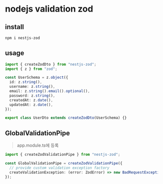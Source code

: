 # nodejs validation zod

## install

```sh
npm i nestjs-zod
```

## usage

```ts
import { createZodDto } from "nestjs-zod";
import { z } from "zod";

const UserSchema = z.object({
  id: z.string(),
  username: z.string(),
  email: z.string().email().optional(),
  password: z.string(),
  createdAt: z.date(),
  updatedAt: z.date(),
});

export class UserDto extends createZodDto(UserSchema) {}
```

## GlobalValidationPipe

> app.module.ts에 등록

```ts
import { createZodValidationPipe } from "nestjs-zod";

const GlobalValidationPipe = createZodValidationPipe({
  // provide custom validation exception factory
  createValidationException: (error: ZodError) => new BadRequestException("Ooops"),
});
```
